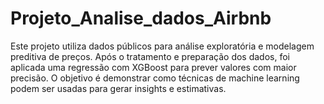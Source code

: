 # Projeto_Analise_dados_Airbnb
Este projeto utiliza dados públicos para análise exploratória e modelagem preditiva de preços. Após o tratamento e preparação dos dados, foi aplicada uma regressão com XGBoost para prever valores com maior precisão. O objetivo é demonstrar como técnicas de machine learning podem ser usadas para gerar insights e estimativas.
